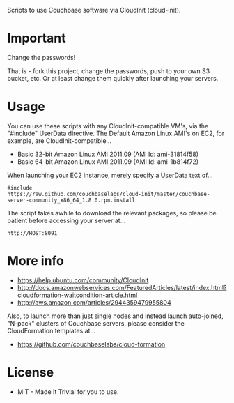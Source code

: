 Scripts to use Couchbase software via CloudInit (cloud-init).

# Important

Change the passwords!

That is - fork this project, change the passwords, push to your own S3
bucket, etc.  Or at least change them quickly after launching your
servers.

# Usage

You can use these scripts with any CloudInit-compatible VM's, via the
"#include" UserData directive.  The Default Amazon Linux AMI's on EC2,
for example, are CloudInit-compatible...

* Basic 32-bit Amazon Linux AMI 2011.09 (AMI Id: ami-31814f58)
* Basic 64-bit Amazon Linux AMI 2011.09 (AMI Id: ami-1b814f72)

When launching your EC2 instance, merely specify a UserData text of...

    #include
    https://raw.github.com/couchbaselabs/cloud-init/master/couchbase-server-community_x86_64_1.8.0.rpm.install

The script takes awhile to download the relevant packages, so please
be patient before accessing your server at...

    http://HOST:8091

# More info

* https://help.ubuntu.com/community/CloudInit
* http://docs.amazonwebservices.com/FeaturedArticles/latest/index.html?cloudformation-waitcondition-article.html
* http://aws.amazon.com/articles/2944359479955804

Also, to launch more than just single nodes and instead launch
auto-joined, "N-pack" clusters of Couchbase servers, please consider the
CloudFormation templates at...

* https://github.com/couchbaselabs/cloud-formation

# License

* MIT - Made It Trivial for you to use.

